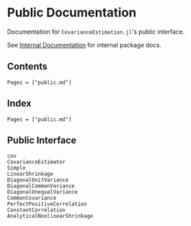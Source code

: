 # Public Documentation

Documentation for `CovarianceEstimation.jl`'s public interface.

See [Internal Documentation](@ref) for internal package docs.

## Contents

```@contents
Pages = ["public.md"]
```

## Index

```@index
Pages = ["public.md"]
```

## Public Interface

```@docs
cov
CovarianceEstimator
Simple
LinearShrinkage
DiagonalUnitVariance
DiagonalCommonVariance
DiagonalUnequalVariance
CommonCovariance
PerfectPositiveCorrelation
ConstantCorrelation
AnalyticalNonlinearShrinkage
```
